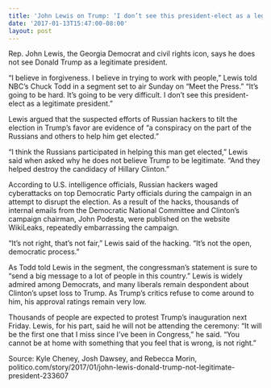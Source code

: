 ```yaml
---
title: 'John Lewis on Trump: ‘I don’t see this president-elect as a legitimate president’'
date: '2017-01-13T15:47:00-08:00'
layout: post
---
```


Rep. John Lewis, the Georgia Democrat and civil rights icon, says he does not see Donald Trump as a legitimate president.

“I believe in forgiveness. I believe in trying to work with people,” Lewis told NBC’s Chuck Todd in a segment set to air Sunday on “Meet the Press.” “It’s going to be hard. It’s going to be very difficult. I don’t see this president-elect as a legitimate president.”

Lewis argued that the suspected efforts of Russian hackers to tilt the election in Trump’s favor are evidence of “a conspiracy on the part of the Russians and others to help him get elected.”

“I think the Russians participated in helping this man get elected,” Lewis said when asked why he does not believe Trump to be legitimate. “And they helped destroy the candidacy of Hillary Clinton.”

According to U.S. intelligence officials, Russian hackers waged cyberattacks on top Democratic Party officials during the campaign in an attempt to disrupt the election. As a result of the hacks, thousands of internal emails from the Democratic National Committee and Clinton’s campaign chairman, John Podesta, were published on the website WikiLeaks, repeatedly embarrassing the campaign.

“It’s not right, that’s not fair,” Lewis said of the hacking. “It’s not the open, democratic process.”

As Todd told Lewis in the segment, the congressman’s statement is sure to “send a big message to a lot of people in this country.” Lewis is widely admired among Democrats, and many liberals remain despondent about Clinton’s upset loss to Trump. As Trump’s critics refuse to come around to him, his approval ratings remain very low.

Thousands of people are expected to protest Trump’s inauguration next Friday. Lewis, for his part, said he will not be attending the ceremony: “It will be the first one that I miss since I’ve been in Congress,” he said. “You cannot be at home with something that you feel that is wrong, is not right.”

Source: Kyle Cheney, Josh Dawsey, and Rebecca Morin, politico.com/story/2017/01/john-lewis-donald-trump-not-legitimate-president-233607